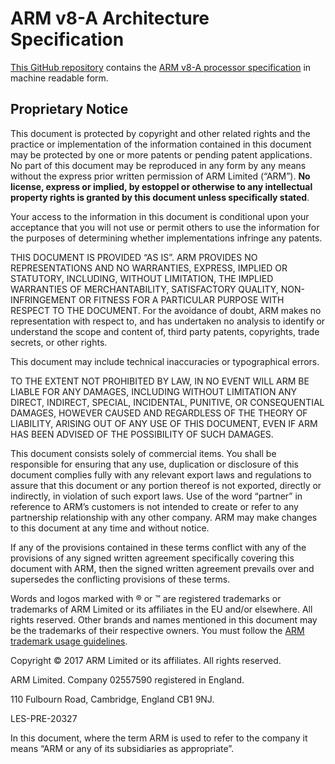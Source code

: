 # ARM v8-A Architecture Specification

[This GitHub repository](//github.com/meriac/archex) contains the [ARM v8-A processor specification](index.md) in machine readable form.

## Proprietary Notice

This document is protected by copyright and other related rights
and the practice or implementation of the information contained in
this document may be protected by one or more patents or pending
patent applications. No part of this document may be reproduced in any
form by any means without the express prior written permission of ARM
Limited (“ARM”). **No license, express or implied, by estoppel or
otherwise to any intellectual property rights is granted by this
document unless specifically stated**.

Your access to the information in this document is conditional
upon your acceptance that you will not use or permit others to use the
information for the purposes of determining whether implementations
infringe any patents.

THIS DOCUMENT IS PROVIDED “AS IS”. ARM PROVIDES NO REPRESENTATIONS
AND NO WARRANTIES, EXPRESS, IMPLIED OR STATUTORY, INCLUDING, WITHOUT
LIMITATION, THE IMPLIED WARRANTIES OF MERCHANTABILITY, SATISFACTORY
QUALITY, NON-INFRINGEMENT OR FITNESS FOR A PARTICULAR PURPOSE WITH
RESPECT TO THE DOCUMENT. For the avoidance of doubt, ARM makes no
representation with respect to, and has undertaken no analysis to
identify or understand the scope and content of, third party patents,
copyrights, trade secrets, or other rights.

This document may include technical inaccuracies or typographical
errors.

TO THE EXTENT NOT PROHIBITED BY LAW, IN NO EVENT WILL ARM BE
LIABLE FOR ANY DAMAGES, INCLUDING WITHOUT LIMITATION ANY DIRECT,
INDIRECT, SPECIAL, INCIDENTAL, PUNITIVE, OR CONSEQUENTIAL DAMAGES,
HOWEVER CAUSED AND REGARDLESS OF THE THEORY OF LIABILITY, ARISING OUT
OF ANY USE OF THIS DOCUMENT, EVEN IF ARM HAS BEEN ADVISED OF THE
POSSIBILITY OF SUCH DAMAGES.

This document consists solely of commercial items. You shall be
responsible for ensuring that any use, duplication or disclosure of
this document complies fully with any relevant export laws and
regulations to assure that this document or any portion thereof is not
exported, directly or indirectly, in violation of such export
laws. Use of the word “partner” in reference to ARM’s customers is not
intended to create or refer to any partnership relationship with any
other company. ARM may make changes to this document at any time and
without notice.

If any of the provisions contained in these terms conflict with any of
the provisions of any signed written agreement specifically covering
this document with ARM, then the signed written agreement prevails
over and supersedes the conflicting provisions of these terms.

Words and logos marked with ® or ™ are registered
trademarks or trademarks of ARM Limited or its affiliates in the EU
and/or elsewhere. All rights reserved. Other brands and names
mentioned in this document may be the trademarks of their respective
owners. You must follow the [ARM trademark usage guidelines](http://www.arm.com/about/trademarks/guidelines/index.php).

Copyright © 2017 ARM Limited or its affiliates. All rights reserved.

ARM Limited. Company 02557590 registered in England.

110 Fulbourn Road, Cambridge, England CB1 9NJ.

LES-PRE-20327

In this document, where the term ARM is used to refer to the
company it means “ARM or any of its subsidiaries as appropriate”.
